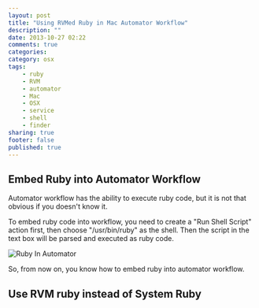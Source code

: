 ```yaml
---
layout: post
title: "Using RVMed Ruby in Mac Automator Workflow"
description: ""
date: 2013-10-27 02:22
comments: true
categories: 
category: osx
tags: 
	- ruby
	- RVM	
	- automator
	- Mac
	- OSX
	- service
	- shell
	- finder
sharing: true
footer: false
published: true
---
```


## Embed Ruby into Automator Workflow

Automator workflow has the ability to execute ruby code, but it is not that obvious if you doesn't know it.

To embed ruby code into workflow, you need to create a "Run Shell Script" action first, then choose "/usr/bin/ruby" as the shell. Then the script in the text box will be parsed and executed as ruby code.

![Ruby In Automator](ruby_in_automator.png)

So, from now on, you know how to embed ruby into automator workflow.

## Use RVM ruby instead of System Ruby
